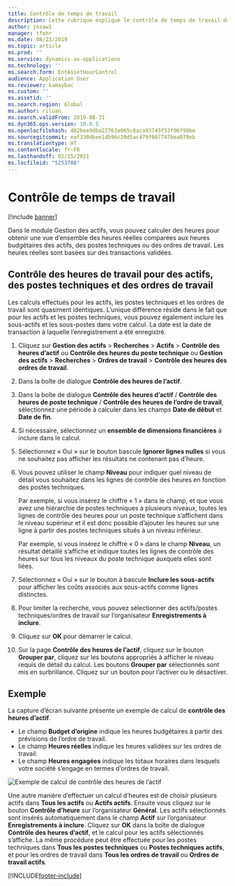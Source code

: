 ```yaml
---
title: Contrôle de temps de travail
description: Cette rubrique explique le contrôle de temps de travail dans le module Gestion des actifs.
author: josaw1
manager: tfehr
ms.date: 08/23/2019
ms.topic: article
ms.prod: ''
ms.service: dynamics-ax-applications
ms.technology: ''
ms.search.form: EntAssetHourControl
audience: Application User
ms.reviewer: kamaybac
ms.custom: ''
ms.assetid: ''
ms.search.region: Global
ms.author: riluan
ms.search.validFrom: 2019-08-31
ms.dyn365.ops.version: 10.0.5
ms.openlocfilehash: 482bee9dba22763a065c8aca93745f53f06f99be
ms.sourcegitcommit: eaf330dbee1db96c20d5ac479f007747bea079eb
ms.translationtype: HT
ms.contentlocale: fr-FR
ms.lasthandoff: 02/15/2021
ms.locfileid: "5253708"
---
```

# <a name="work-hour-control"></a>Contrôle de temps de travail

[!include [banner](../../includes/banner.md)]

 

Dans le module Gestion des actifs, vous pouvez calculer des heures pour obtenir une vue d’ensemble des heures réelles comparées aux heures budgétaires des actifs, des postes techniques ou des ordres de travail. Les heures réelles sont basées sur des transactions validées.

## <a name="work-hour-control-for-assets-functional-locations-and-work-orders"></a>Contrôle des heures de travail pour des actifs, des postes techniques et des ordres de travail

Les calculs effectués pour les actifs, les postes techniques et les ordres de travail sont quasiment identiques. L’unique différence réside dans le fait que pour les actifs et les postes techniques, vous pouvez également inclure les sous-actifs et les sous-postes dans votre calcul. La date est la date de transaction à laquelle l’enregistrement a été enregistré.

1. Cliquez sur **Gestion des actifs** > **Recherches** > **Actifs** > **Contrôle des heures d’actif** ou **Contrôle des heures du poste technique** ou **Gestion des actifs** > **Recherches** > **Ordres de travail** > **Contrôle des heures des ordres de travail**.

2. Dans la boîte de dialogue **Contrôle des heures de l’actif**.

3. Dans la boîte de dialogue **Contrôle des heures d’actif** / **Contrôle des heures de poste technique** / **Contrôle des heures de l’ordre de travail**, sélectionnez une période à calculer dans les champs **Date de début** et **Date de fin**.

4. Si nécessaire, sélectionnez un **ensemble de dimensions financières** à inclure dans le calcul.

5. Sélectionnez « Oui » sur le bouton bascule **Ignorer lignes nulles** si vous ne souhaitez pas afficher les résultats ne contenant pas d’heure.

6. Vous pouvez utiliser le champ **Niveau** pour indiquer quel niveau de détail vous souhaitez dans les lignes de contrôle des heures en fonction des postes techniques. 

    Par exemple, si vous insérez le chiffre « 1 » dans le champ, et que vous avez une hiérarchie de postes techniques à plusieurs niveaux, toutes les lignes de contrôle des heures pour un poste technique s’affichent dans le niveau supérieur et il est donc possible d’ajouter les heures sur une ligne à partir des postes techniques situés à un niveau inférieur. 
    
    Par exemple, si vous insérez le chiffre « 0 » dans le champ **Niveau**, un résultat détaillé s’affiche et indique toutes les lignes de contrôle des heures sur tous les niveaux du poste technique auxquels elles sont liées.

7. Sélectionnez « Oui » sur le bouton à bascule **Inclure les sous-actifs** pour afficher les coûts associés aux sous-actifs comme lignes distinctes.

8. Pour limiter la recherche, vous pouvez sélectionner des actifs/postes techniques/ordres de travail sur l’organisateur **Enregistrements à inclure**.

9. Cliquez sur **OK** pour démarrer le calcul.

10. Sur la page **Contrôle des heures de l’actif**, cliquez sur le bouton **Grouper par**, cliquez sur les boutons appropriés à afficher le niveau requis de détail du calcul. Les boutons **Grouper par** sélectionnés sont mis en surbrillance. Cliquez sur un bouton pour l’activer ou le désactiver.

## <a name="example"></a>Exemple

La capture d’écran suivante présente un exemple de calcul de **contrôle des heures d’actif**.

- Le champ **Budget d’origine** indique les heures budgétaires à partir des prévisions de l’ordre de travail. 
- Le champ **Heures réelles** indique les heures validées sur les ordres de travail. 
- Le champ **Heures engagées** indique les totaux horaires dans lesquels votre société s’engage en termes d’ordres de travail.

![Exemple de calcul de contrôle des heures de l’actif](media/04-controlling-and-reporting.png)

Une autre manière d’effectuer un calcul d’heures est de choisir plusieurs actifs dans **Tous les actifs** ou **Actifs actifs**. Ensuite vous cliquez sur le bouton **Contrôle d’heure** sur l’organisateur **Général**. Les actifs sélectionnés sont insérés automatiquement dans le champ **Actif** sur l’organisateur **Enregistrements à inclure**. Cliquez sur **OK** dans la boîte de dialogue **Contrôle des heures d’actif**, et le calcul pour les actifs sélectionnés s’affiche. La même procédure peut être effectuée pour les postes techniques dans **Tous les postes techniques** ou **Postes techniques actifs**, et pour les ordres de travail dans **Tous les ordres de travail** ou **Ordres de travail actifs**.




[!INCLUDE[footer-include](../../../includes/footer-banner.md)]